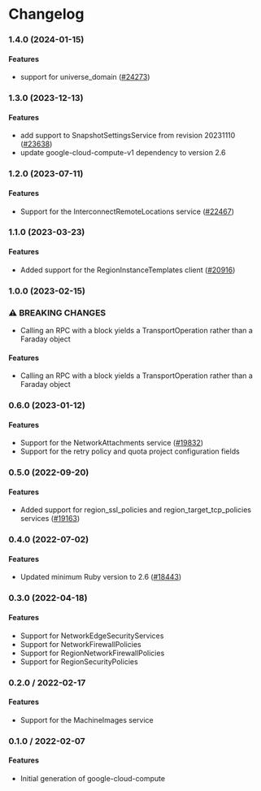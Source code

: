 # Changelog

### 1.4.0 (2024-01-15)

#### Features

* support for universe_domain ([#24273](https://github.com/googleapis/google-cloud-ruby/issues/24273)) 

### 1.3.0 (2023-12-13)

#### Features

* add support to SnapshotSettingsService from revision 20231110 ([#23638](https://github.com/googleapis/google-cloud-ruby/issues/23638)) 
* update google-cloud-compute-v1 dependency to version 2.6 

### 1.2.0 (2023-07-11)

#### Features

* Support for the InterconnectRemoteLocations service ([#22467](https://github.com/googleapis/google-cloud-ruby/issues/22467)) 

### 1.1.0 (2023-03-23)

#### Features

* Added support for the RegionInstanceTemplates client ([#20916](https://github.com/googleapis/google-cloud-ruby/issues/20916)) 

### 1.0.0 (2023-02-15)

### ⚠ BREAKING CHANGES

* Calling an RPC with a block yields a TransportOperation rather than a Faraday object

#### Features

* Calling an RPC with a block yields a TransportOperation rather than a Faraday object 

### 0.6.0 (2023-01-12)

#### Features

* Support for the NetworkAttachments service ([#19832](https://github.com/googleapis/google-cloud-ruby/issues/19832)) 
* Support for the retry policy and quota project configuration fields 

### 0.5.0 (2022-09-20)

#### Features

* Added support for region_ssl_policies and region_target_tcp_policies services ([#19163](https://github.com/googleapis/google-cloud-ruby/issues/19163)) 

### 0.4.0 (2022-07-02)

#### Features

* Updated minimum Ruby version to 2.6 ([#18443](https://github.com/googleapis/google-cloud-ruby/issues/18443)) 

### 0.3.0 (2022-04-18)

#### Features

* Support for NetworkEdgeSecurityServices
* Support for NetworkFirewallPolicies
* Support for RegionNetworkFirewallPolicies
* Support for RegionSecurityPolicies

### 0.2.0 / 2022-02-17

#### Features

* Support for the MachineImages service

### 0.1.0 / 2022-02-07

#### Features

* Initial generation of google-cloud-compute
